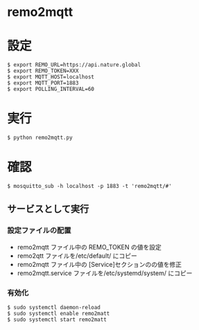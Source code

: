 # remo2mqtt

# 設定

```
$ export REMO_URL=https://api.nature.global
$ export REMO_TOKEN=XXX
$ export MQTT_HOST=localhost
$ export MQTT_PORT=1883
$ export POLLING_INTERVAL=60
```

# 実行
```
$ python remo2mqtt.py
```

# 確認

```
$ mosquitto_sub -h localhost -p 1883 -t 'remo2mqtt/#'
```

## サービスとして実行

### 設定ファイルの配置

- remo2mqtt ファイル中の REMO_TOKEN の値を設定
- remo2qtt ファイルを/etc/default/ にコピー
- remo2mqtt ファイル中の [Service]セクションのの値を修正
- remo2mqtt.service ファイルを/etc/systemd/system/ にコピー

### 有効化
```
$ sudo systemctl daemon-reload
$ sudo systemctl enable remo2matt
$ sudo systemctl start remo2matt
```
